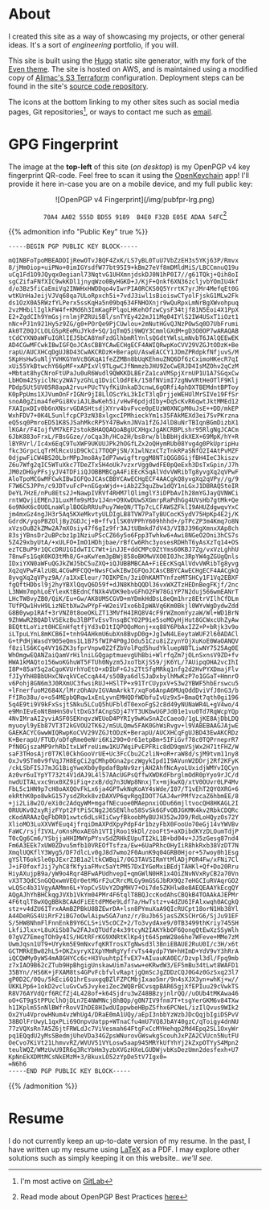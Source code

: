 # About
I created this site as a way of showcasing my projects, or other general
ideas. It's a sort of _engineering_ portfolio, if you will.

This site is built using the [Hugo](https://gohugo.io) static site generator,
with my fork of the [Even theme](https://gitlab.com/bdebyl/hugo-theme-even). The
site is hosted on AWS, and is maintained using a modified copy of
[Alimac's S3 Terraform](https://github.com/alimac/terraform-s3)
configuration. Deployment steps can be found in the site's
[source code repository](https://gitlab.com/bdebyl/bdebyl-site).

The icons at the bottom linking to my other sites such as social media pages,
Git repositories[^1], or ways to contact me such as
[email](mailto:bastian@bdebyl.net).

# GPG Fingerprint
The image at the **top-left** of this site (_on desktop_) is my OpenPGP v4 key
fingerprint QR-code. Feel free to scan it using the
[OpenKeychain](https://www.openkeychain.org/) app! I'll provide it here in-case
you are on a mobile device, and my full public key:
<center>
![OpenPGP v4 Fingerprint](/img/pubfpr-lrg.png)

`70A4 AA02 555D BD55 9189  B4E0 F32B E05E ADAA 54FC`[^2]
</center>

{{% admonition info "Public Key" true %}}
```
-----BEGIN PGP PUBLIC KEY BLOCK-----

mQINBFoTpoMBEADDIjRewOTvJBQF4ZxK/LS7yBL0TuU7VbZzEH3s5YKj63P/Rmvx
8/jMm0iop+uiPNo+0imIGYsdfW77bt95I9+kBm27eVf8mDMldMiS/LBCCmnuQ19u
uCq1Fd1O9JQyqxOegianl73NqtvG1UHXmnjdskDJ0N1hP0I7//g61TQkj+Qih8oI
sgCZifaFNfXIC9wkKDl1jnyqWzo0ByHGKD+J/KjF+Qnkf6XN36zcljvbYOmIU4kf
d/o3Bz5fiCaEmiVq2INWHxHWDDqo4vIwrPIA0RCKS0Q5YrrtK7yrJMr4MefqEt0G
wtKUnHaJeijVJVq68qa7ULoRpxch5i+7vdJ3iwl1sBioiswCTyolFjskG1MLw2Fk
ds1OzX0A5RWzfYLPerx5ssKqHa5n09bq634FNHOXnjr9wQuRpxLmNrBgXWvohpuq
2vzMHbilIglkFW4f+KMd6h3ImKagFPlqoLHKehOfzwCysF34tjf81N5Eoi4X1PpX
E2+ZgdCIh9YmGsjrnlmjPZRUi5Bl/snTYEy422mJ11Mq04IYlS2IW4USxT1iOzt1
nNc+PJ1n921Hy5z9ZG/g0+POrQe9PjCUwlou+2mNutHGvQJNzPOwSq0D7UbFrumi
Ak0TZ0QJCLOLG5pREeMuJYkd+SQ/1qTmQ5i9WQY3CmmlGXdM+gD3O0OP7wARAQAB
tCdCYXN0aWFuIGRlIEJ5bCA8YmFzdGlhbmRlYnlsQGdtYWlsLmNvbT6JAlQEEwEK
AD4CGwMFCwkIBwIGFQoJCAsCBBYCAwECHgECF4AWIQRwpKoCVV29VZGJtODzK+Be
rapU/AUCXHCqDgUJBD43CwAKCRDzK+BerapU/AswEACCY1JDmZPRdpkfNfjuvS/M
SKpHsHwSuNljYVHKGYmVcBGKqA1feZZMBn8bUqKEhmuZNQ6Df6zCximoHKecR7qI
xUi55YkBtwchY66pMF+xAPIxVl9TLgwCJfNmmzbJHU9ZoCwERJD4IsMZOhv2qCzM
+Mbtat8hyCNroFtUPaJu0uR6Wudl9QWKKDLBErZa1caVMSpjXrnUP1U1A7SGqxCw
LbHOm42SyiclNcy2WA7yzGhLq1DviClOdFEk/158fNVimI7zgNwVRtHeOTlF9Klj
PDdp5Ut5UV05R8apA2rvu+PUcTVyfKiUnkaD3cnwL6gORfi4phDXTBEMdntBPToy
K0pPpUms1XJVumOnFrIGNr9jI8LlOScYkL3kIcT3lqDrjjeWEHUlMrSIVe19FfSr
snoA0gZima4fePGi8KviAJLBwKeh5i/vHwF6pdjdIby+Dq5cKvR6qwtJktMMEd12
FXAIpxDIv0b6nXNsrvGDASHtsdjXYrv4bvFvce0pEUzW0XNCpM0uJsE++DD/mkEP
WxhFDV7+0K4L5unlfcpCP3zN38xlgxcIPMhieckYm1s35FAkMEXd3ei7SvPKrzna
eQ5sq0PmroED51K8SJSahMkcRP5Y47BwknJNVa1fZGJ4lD8uNrTBIqnBGmDizbX1
lKGAr/F4IojfVM7kEF2stokBHAQQAQoABgUCXHgxJgAKCRBPLshr95RlgNgJCACm
6JbK883oFrxL/FBsGGze//oCqa3h/HCo2H/bs8rw/blbBbHjdkXEX+69MpK/hY+R
lBYRVrl/Ic4x6EqC9TuXWF9UKUUJPk2hOGfLZx2oQHymRUb08Yvg4g0PkUpripHu
fkc3GrpcLqTrMlRcxUiD9CkCi7TOQPjSN/X1wlNzxCTzTnkRPaSNfO2I4AtPvMZF
0djpwFiCW4BS20LbrMPpJmo8AyIdP7wwigftrggM8NTiQGG8GijfBH4IeC3kiszv
Z6u7Wfg2qIC5WTuXkc7TDeZTxSH4oUk7vzxrVgg0wdFE0pQeExh3DsTxGpin/J7h
JM0zDHGyPFsjyJV4TDFiiQJOBBMBCgA4FiEEcKSqAlVdvVWRibTg8yvgXq2qVPwF
AloTpoMCGwMFCwkIBwIGFQoJCAsCBBYCAwECHgECF4AACgkQ8yvgXq2qVPy//g/9
F7W6C5JPPn/c9JDTvuFcP+nEGgxWjd++iAb2Z3quZbw1dQY1nLGxJ1DBRAQ5teIR
DeYL7HzE/nPu8Ets2J+NawpIVRVf4RHM7lQlimglY3iDPbAvIh28mYGJayQVNWCi
rntWQvjiEMEnJ1LuxMfm9sM3v1J4n+O9XwDUwSXGmrpRaPdhGg4UVsHb7gtMk+Qe
6o9NkK6cOUOLnaWlplBOGbRRUuPuy7WeQN/TTp7cLCFAWSZFklI9AHUZdgwqvYxC
jm4mxGz4ngJH3r5Aq5KXeMkvtyULDIgLB8TVW7PaTyBUCocK5ydV75HpKp4E2j/K
GdrdK/yqoPBZOljByZGDJcj+B+ffv1lSK0VPPhY609hhhd+/pTPcZP3m4Kmq7o8N
xVzsOuB2kZMw2A7mXOsiy47f6gIz9fr3AJtUBmkd7dV43/VIBJ396gXmnxXAp8ch
83sjYBnsDr2uBPcbz1p1NziuPScCZ66y5o6Fpp3Twhkw6+Awi8NGeO2Oni3hCS7s
5Z429xbyUtA/+xULFO+ImO1HDhjbae/rBfCw6Rhc3yosesRDHhT6yAsXzTq14+OS
ezTCBuP9r1QCcDRU1GIdwTIC7Wt+inJJE+ddCMPcOZtYms60KBJ7Zg/vxVzLghhU
78nwFs1GqK0KO3tMh8/G+aKwYem3pBWj858oBKMwVXO0I0Jhc3RpYW4gZGUgQnls
IDxiYXN0aWFuQGJkZWJ5bC5uZXQ+iQJUBBMBCAA+FiEEcKSqAlVdvVWRibTg8yvg
Xq2qVPwFAlzU8L4CGwMFCQQ+NwsFCwkIBwIGFQoJCAsCBBYCAwECHgECF4AACgkQ
8yvgXq2qVPyz9A//a1XxEleur/7OIKPEn/3zi0hKAMTYnfzeMTSHCy1F1Vq2EBXF
fgQftHDbsl9j2hyYBXlQqvQ6D59f+dJN8KhbQQDl36vxWXZTzHEDnBegFKjf/2nc
L3NWm7mphLoEYlexKtBEdnCfNXk4VDK9ebvGFhO2FW78GiYP7N2duj566wmEANrT
LHcTW8vyZB0/QiK/Eu+Gw/AK8UMSCGVD+mYDmkHdDsL8eQm1hrz8EtrVIlhCfDLm
TUfPQw1HvH9LizNEtbXw2wPYpF+W2eiVIxo6bIpWAVq6Km0Bkjl0WYvWgDydwZdd
G8B0ywp1RAf+3rVNZ0t8oeOKLZT13MVfH4IRQ8V4cF9rWZmomYyzaW/Wl+WD1BrN
9ZhWwR2BQADlVSEkzBu3lBPTvEsvTnsqBCYO2P9ie5soMOyHjHut8GCWxcUhZyAw
BEQttLoYizt0HCEnHfqtfjYd3vD1tIQPOQoMonj+xq88Y6PbAxIZZ+P+bRjk3v9o
iLTpuLYnL8mKCB6I+tnh94AHkmU6ubXn8BvpD0g+JgIwN4LEeytaWUF2l60ADACl
G+tPdHjWasdY905eQms1L1B75fWIP4P0gJOdu51Czu8iZzynYOjXuKoE0WaOANQV
f8zilS6KCq4VY16ZK3sfprVnpw0Z2fZbVolPqd5hudYkluepNBTLiwNY7525Ag0E
WhOmgwEQANZaiQamVrHilniLGQgaptmuevgUhBbi+WlrfqZm7jOLnSxnsV9ZD+fv
HWA1kMAQto156woKGhuWT5FTUh0Nyzm5JxoTbXjS59/jK6YL/7AUipqOHA2vcIhI
I8P+85aY5q2aCgoKVUrhYoEtO+xDIbF+GJs2TtSfgMRkq1nfg2d2HvPYXDmajFlv
fJIyYhH8BbUHxCNvqkVCeCcqA44/s50Bya6dlSJaDxbylhMwKzP7o1GGaT+HmnrO
v6Pohj8GN6m3J0RXmUC3fwsiRUJ+HSlTP+x91TrCUypxV+S3w2YBWF5hbErswcu5
+lFnerfuoM2684X/lMrzOhAUvIGVAmArkkT/xqFo6AnpA6MUqOddDviVfJ0nG3/b
FfIRo38u/o+o54MEpbQRqw1xEnLyvnEMHQDfWDbfuIvUz9x5+BmaQt7qth0gi196
5q4E9ti9V9kFxSsjtSNku5LCuQ5hUFbldT0exoFgS2c8d49yNUNaWR4L+gV4wo/4
e9MnIEvEoNtBmHnS0vltDxG3fACnpSDj47YT3UKbwUGPJd01e1vu0Td7RqWcpYQp
4NvIMraAI2yviASF0SEKnqvzWEUoD4PYRIy9wKwSnAZcCaeoO/1gLjKE8AjDbLDQ
myuoyl9yEb87VT3T2kGVOU2TK62/mSULQmw5FAK0GhWiRvgv+l9VABEBAAGJAjwE
GAEKACYCGwwWIQRwpKoCVV29VZGJtODzK+BerapU/AUCXHCqFgUJBD43EwAKCRDz
K+BerapU/FTUD/oDfqRme0eNri6Ki29O+Or61etpBm+5IFiGvf78c0TQPrneprR7
PfN0GjszaMP9rhRbItxLWfreUimw1KU7WqiPvEPFRic8dD9qmVSjWx2H71tFHZ/W
saF3THosAjr0T7Kl0CkhGooVrUE+Uc3FcCbu2CzliN+oR+raW8d/sjM9tvm11ny8
OxJv9STm0v9fVqJ7H8EgCi2gCMhp0Gna2pczWgykIpd1I9AVunW2DDrj2Rf2KFyK
/ckLSbFISJ7mJG1BigYweXb0y0pdafBpNv9zrjAH2AhfNcAyoLUxidjWMYvIQCyn
Az0vr6uIYpYT732t4V1dAJ9L4l57AAcUGPsQffwXWDKdFbrglmOdR0pYyo9rJC/d
nwdUITALvxc9nx0XZ9iFiq+zxB/dq7n3UWp8NnxjTx+mjkwXQ/xtV0OUvr0LP4Mv
FbL5c1HN9p7cH8oAXQOvFkLx6ja4GPTwkNqKoAY4sWde/I07/T1vEhT2QYOXRG+6
ekRthK0po8wkG157ysdZRxk8vzDAXVP6qvRgqIDOT7GAJ4wrPMfVzcaZ6hbmEE/8
+ji2Li8w2O/eXi0c2AdqyWM+mgafNEcuoe0MAepnxiODu66mjltvocQH8HKAGL2I
0RUUKv02xyRjzFYpt2FtPiSCNg2J6SENlho58SvSk6GFvOBJGKMK4kv2RbkCDQRc
cKodARAAzQqFbDR01xwtc6dLsHIiCwyfBkoobMyBUJH352wJD9/RdLoHQyzOs72Y
XlioMO3LuXXVWfEuq4jfrqiDmAXPdXpyPdpF4r1bzyFbX0FooUo70eGj14vYWVBv
FaWC/rsjfIVXL/oKnsMoxAEGh1VTIjRoo19kDl/zooFt5+aXDibdKYzDLOumTdjP
T0cQg6Cm6/YSbjjaHHIMWYpPYsvSdZRHkEUpuTI2kL1B+bd04v+JJ5zGesg87nd4
Fm6A3EEk7xUW0ZDvu5mfb10VREOfTsfza/Ew+6UaPRhcOHyIiR8hkRxb38VzDT7N
XmqlUQKflY3Wyg5/DF7dlcLv0gJ8d7wmo2F0AunK9q04GRB0Hjor+57woy0h1Esg
gYSlT6okSle0pJExrZ3B1a2ltkCWBqi7/OG3TAVSIRmYtMlADjPOR4Fw/xFNi7Cl
J+iF0foxfJij7yhC8fKfyiaFMvc5aYtPM57DxIYGeMxiBEdjTAHKl+Qf+Do20Rru
HiyAXujpB9a/yW9o4Rqr4BFwAPUdhvepI+qmGWlN0HR1x4OiZNvNVxRyCB2a70Vn
vX3T3QdCSnGQQxwmVEQr0etMGrF2uCRrcMLGy9mGSGJbRX9Qz7eHGCIuRVAqrGO2
wLQSc4b31VgyAAMmn6L+YopCvSUvY2DgMHV7+Oi7de5ZKHlw8e8AEQEAAYkEcgQY
AQgAJhYhBHCkqgJVXb1VkYm04PMr4F6tqlT8BQJccKodAhsCBQkB4TOAAkAJEPMr
4F6tqlT8wXQgBBkBCAAdFiEEtdPM6e9Ldf7a/HwTstz+v4dZU6IFAlxwqh0ACgkQ
stz+v4dZU6ITrxAAmBZPBkU8BZEwrDA+lsn8PYmuXaA9QIcRUCpt18orN1Hb38Yl
A44DeRGS4UiRrF2iBG7oOwlAipwSGA7unz/r/8uJb6SjasSZKSCHrG6/SjJu91EF
S/5HW8NhmFlFnnEnkB9Y6CLS+iV5cOCZ+2/To3vydAxe9/0TB3499thKriy745SH
LkfiJlxx+L8uXiSb87w2FAJxQTUdfz4x39tcyN2IAKYkbOF6QongQtEwXzSSyWlh
07gVZ7EmegTOh9y4IS/HGtRFrKG9XNRtKlKp4jt645pmW28e6he7WFeve+MMe7zM
UwmJqsn1UT9+UYykm5E9mNxvfqKRTrosXTgNwsd3l3BniEBAUE2RuU0I/c3H/x6t
GCTMRkEBw82hL5+DKZxyryXIXpYMmRgYyfrvTs44ydp7YW+hHImD+YdV9vY3hRrA
iQCQWMy0yWS4mA8GHYCc6c+H3VuuhtpIfvEX7+AIuauKA0EC/Dzvpl3dl/Fpq9mb
z7xIAO9B62cZTub9HpBhgigUnskawUim7asww+eKRwdW3/EF5mBu34tLwt8WAFD1
35BYn//HS6K+jFXAM8ts4GPvFcbfvlvRaptjgQmScJgZDDzCQJ0G4z0GzSxq23l7
gP0D2C/0Qu/5kEci6Q1hrEsuxgqBZlFZPCMbjIxao5mr/9n4sXJX3yn+whKj+w//
UKKLPp6+1okD2vcluGvCw5JvykeiZec2WQBrBCvsqpBAR65gjXfEPIuu29cVwkTS
R8V76AYVdQrf6RCfZj4L428of+k64Sjdru3wZ48BBzyjnlrQQ//uOUb4tMKAwa46
oO+GT9gStPPUclhOjDLn7E4NWMNcj8hBQp/g0N7IV9fnm7T+tsgYerGKM6v84TXw
h1IKplm55nNlBWfrRovVIhDE8HIwdUIppwbeHBpZSfhx6PCNeL/izIlQvus9WIk2
Ox2Yu4VprowHNum4vzWhUg4/DRaE0mA1UQy/aEpI3nbbYzWzbJDcQqjbIgiDSPvV
38BOlFrUwyL1qxPLi69OnpvUatpp+WTnaCfu4mU7VQ8JbAY40gzC/qToigy4dnNU
77zVQXsRn7A5Z6jtFRWLdJc7ViVesmah64FtgFxCcMYHehqp2Md4Epq2SL1OxyWr
pq1EQqdU2yMsSBedmjUheVDa34GZpsWNurovGWswkgScouhJxPZA2CVUcn5NutFU
OeCvo7KiVt21LhmvvRZ/WVUV51VYLosw5aap945MRYkUfYhYj2kZxpOTYyS4Mpn2
teulWQZ/WMzUvU9IR6q3RcYbHm3yzbXVGzHXeLGUDWjvbKsDezUmn2desfexh+U7
KpNnEkXDMtMCsNkEMzM+3/BkuxLO52zYpDe5tV7Igx0=
=N6h6
-----END PGP PUBLIC KEY BLOCK-----

```
{{% /admonition %}}

# Resume
I do not currently keep an up-to-date version of my resume. In the past, I have
written up my resume using [LaTeX](https://www.latex-project.org/) as a PDF. I
may explore other solutions such as simply keeping it on this website.. _we'll
see_.

[^1]: I'm most active on [GitLab](https://gitlab.com/bdebyl)
[^2]: Read mode about OpenPGP Best Practices [here](https://www.gnupg.org/gph/en/manual/c14.html)
